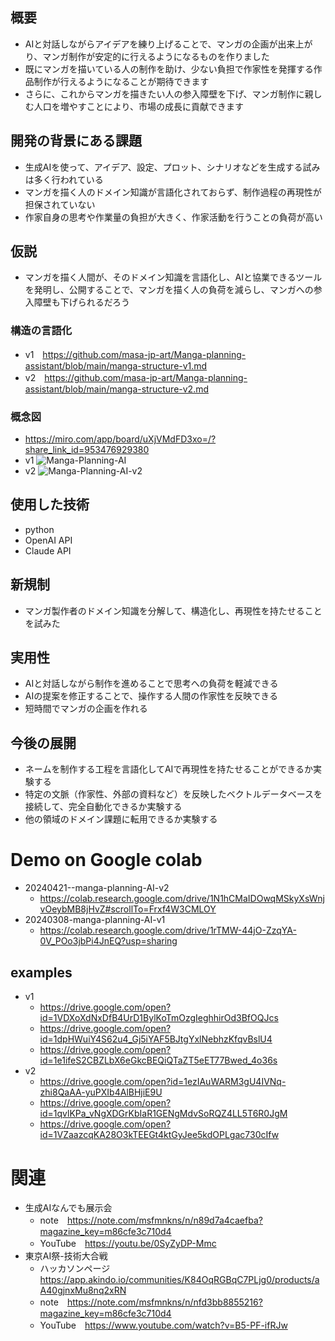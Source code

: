 ## 概要

- AIと対話しながらアイデアを練り上げることで、マンガの企画が出来上がり、マンガ制作が安定的に行えるようになるものを作りました
- 既にマンガを描いている人の制作を助け、少ない負担で作家性を発揮する作品制作が行えるようになることが期待できます
- さらに、これからマンガを描きたい人の参入障壁を下げ、マンガ制作に親しむ人口を増やすことにより、市場の成長に貢献できます

## 開発の背景にある課題

- 生成AIを使って、アイデア、設定、プロット、シナリオなどを生成する試みは多く行われている
- マンガを描く人のドメイン知識が言語化されておらず、制作過程の再現性が担保されていない
- 作家自身の思考や作業量の負担が大きく、作家活動を行うことの負荷が高い

## 仮説

- マンガを描く人間が、そのドメイン知識を言語化し、AIと協業できるツールを発明し、公開することで、マンガを描く人の負荷を減らし、マンガへの参入障壁も下げられるだろう

### 構造の言語化

- v1　https://github.com/masa-jp-art/Manga-planning-assistant/blob/main/manga-structure-v1.md
- v2　https://github.com/masa-jp-art/Manga-planning-assistant/blob/main/manga-structure-v2.md

### 概念図

- https://miro.com/app/board/uXjVMdFD3xo=/?share_link_id=953476929380
- v1 ![Manga-Planning-AI](https://github.com/masa-jp-art/Manga-planning-assistant/assets/120908357/54962eea-bc4e-41bc-aafe-b20da9135c3d)
- v2 ![Manga-Planning-AI-v2](https://github.com/masa-jp-art/Manga-planning-assistant/assets/120908357/566b9bbc-63f5-491f-9867-9fb1e28f6bf7)

## 使用した技術

- python
- OpenAI API
- Claude API

## 新規制

- マンガ製作者のドメイン知識を分解して、構造化し、再現性を持たせることを試みた

## 実用性

- AIと対話しながら制作を進めることで思考への負荷を軽減できる
- AIの提案を修正することで、操作する人間の作家性を反映できる
- 短時間でマンガの企画を作れる

## 今後の展開

- ネームを制作する工程を言語化してAIで再現性を持たせることができるか実験する
- 特定の文脈（作家性、外部の資料など）を反映したベクトルデータベースを接続して、完全自動化できるか実験する
- 他の領域のドメイン課題に転用できるか実験する

# Demo on Google colab
- 20240421--manga-planning-AI-v2
  - https://colab.research.google.com/drive/1N1hCMaIDOwqMSkyXsWnjvOeybMB8jHvZ#scrollTo=Frxf4W3CMLOY
- 20240308-manga-planning-AI-v1
  - https://colab.research.google.com/drive/1rTMW-44jO-ZzqYA-0V_POo3jbPi4JnEQ?usp=sharing

## examples
- v1
  - https://drive.google.com/open?id=1VDXoXdNxDfB4UrD1BylKoTmOzgIeghhirOd3BfOQJcs
  - https://drive.google.com/open?id=1dpHWuiY4S62u4_Gj5iYAF5BJtgYxlNebhzKfqvBslU4
  - https://drive.google.com/open?id=1e1ifeS2CBZLbX6eGkcBEQiQTaZT5eET77Bwed_4o36s
- v2
  - https://drive.google.com/open?id=1ezIAuWARM3gU4IVNq-zhi8QaAA-yuPXIb4AlBHjiE9U
  - https://drive.google.com/open?id=1qvlKPa_vNgXDGrKbIaR1GENgMdvSoRQZ4LL5T6R0JgM
  - https://drive.google.com/open?id=1VZaazcqKA28O3kTEEGt4ktGyJee5kdOPLgac730cIfw

# 関連
- 生成AIなんでも展示会
  - note　https://note.com/msfmnkns/n/n89d7a4caefba?magazine_key=m86cfe3c710d4
  - YouTube　https://youtu.be/0SyZyDP-Mmc
- 東京AI祭-技術大合戦
  - ハッカソンページ　https://app.akindo.io/communities/K84OqRGBqC7PLjg0/products/aA40gjnxMu8nq2xRN
  - note　https://note.com/msfmnkns/n/nfd3bb8855216?magazine_key=m86cfe3c710d4
  - YouTube　https://www.youtube.com/watch?v=B5-PF-ifRJw
